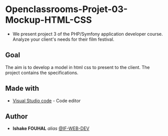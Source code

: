 # Openclassrooms-Projet-03-Mockup-HTML-CSS

* We present project 3 of the PHP/Symfony application developer course. Analyze your client's needs for their film festival.

## Goal

The aim is to develop a model in html css to present to the client. The project contains the specifications.

## Made with

* [Visual Studio code](https://code.visualstudio.com/) - Code editor

## Author

* **Ishake FOUHAL** _alias_ [@IF-WEB-DEV](https://github.com/if-web-dev)
